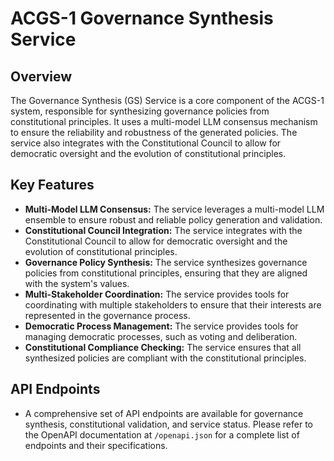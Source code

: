 # ACGS-1 Governance Synthesis Service

## Overview

The Governance Synthesis (GS) Service is a core component of the ACGS-1 system, responsible for synthesizing governance policies from constitutional principles. It uses a multi-model LLM consensus mechanism to ensure the reliability and robustness of the generated policies. The service also integrates with the Constitutional Council to allow for democratic oversight and the evolution of constitutional principles.

## Key Features

- **Multi-Model LLM Consensus:** The service leverages a multi-model LLM ensemble to ensure robust and reliable policy generation and validation.
- **Constitutional Council Integration:** The service integrates with the Constitutional Council to allow for democratic oversight and the evolution of constitutional principles.
- **Governance Policy Synthesis:** The service synthesizes governance policies from constitutional principles, ensuring that they are aligned with the system's values.
- **Multi-Stakeholder Coordination:** The service provides tools for coordinating with multiple stakeholders to ensure that their interests are represented in the governance process.
- **Democratic Process Management:** The service provides tools for managing democratic processes, such as voting and deliberation.
- **Constitutional Compliance Checking:** The service ensures that all synthesized policies are compliant with the constitutional principles.

## API Endpoints

- A comprehensive set of API endpoints are available for governance synthesis, constitutional validation, and service status. Please refer to the OpenAPI documentation at `/openapi.json` for a complete list of endpoints and their specifications.
